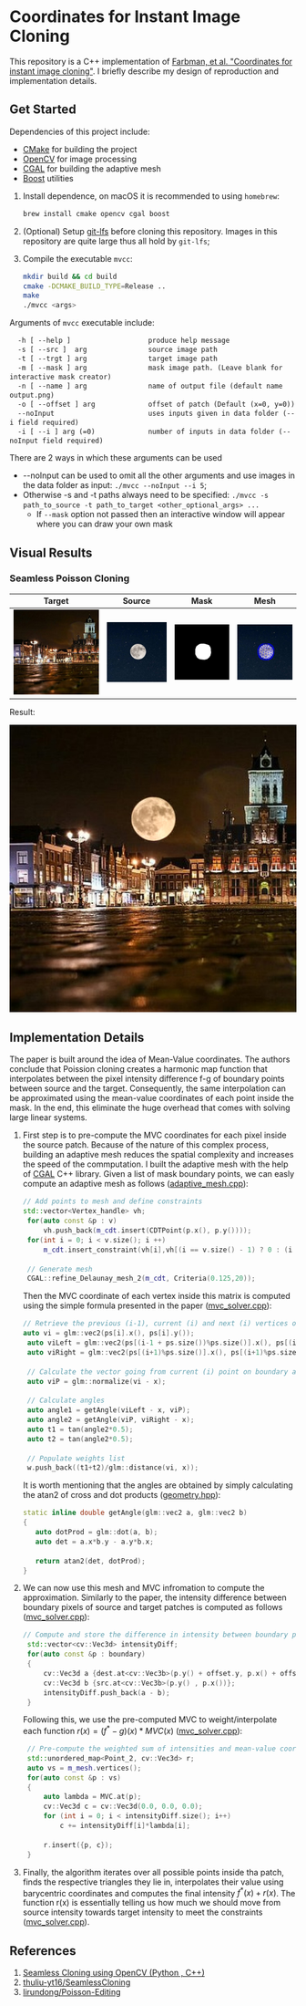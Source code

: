 # Coordinates for Instant Image Cloning

This repository is a C++ implementation of
[Farbman, et al. "Coordinates for instant image cloning"](https://dl.acm.org/doi/pdf/10.1145/1531326.1531373?casa_token=xEjIXbUXoQoAAAAA:xmOmX5_-MD6Q1Qe33SiB2Vtx2FIIMGuHymNbLR5iNE-mj79xjJv0yIvrzaBrV_zM1uZFRCagMpX7). I briefly describe my design of reproduction and implementation details.

## Get Started

Dependencies of this project include:
- [CMake](https://cmake.org) for building the project
- [OpenCV](https://opencv.org/) for image processing
- [CGAL](https://www.cgal.org/) for building the adaptive mesh
- [Boost](https://www.boost.org/) utilities

1. Install dependence, on macOS it is recommended to using `homebrew`:
   ```bash
   brew install cmake opencv cgal boost
   ```
   
2. (Optional) Setup [git-lfs](https://git-lfs.github.com/) before cloning this repository.
   Images in this repository are quite large thus all hold by `git-lfs`;
3. Compile the executable `mvcc`:
   ```bash
   mkdir build && cd build
   cmake -DCMAKE_BUILD_TYPE=Release ..
   make
   ./mvcc <args>
   ```

Arguments of `mvcc` executable include:
```
  -h [ --help ]                   produce help message
  -s [ --src ]  arg               source image path
  -t [ --trgt ] arg               target image path
  -m [ --mask ] arg               mask image path. (Leave blank for interactive mask creator)
  -n [ --name ] arg               name of output file (default name output.png)
  -o [ --offset ] arg             offset of patch (Default (x=0, y=0))
  --noInput                       uses inputs given in data folder (--i field required)
  -i [ --i ] arg (=0)             number of inputs in data folder (--noInput field required)
```
There are 2 ways in which these arguments can be used
- --noInput can be used to omit all the other arguments and use images in the data folder as input: `./mvcc --noInput --i 5`;
- Otherwise -s and -t paths always need to be specified: `./mvcc -s path_to_source -t path_to_target <other_optional_args> ...`
    - If `--mask` option not passed then an interactive window will appear where you can draw your own mask 

## Visual Results

### Seamless Poisson Cloning

Target | Source | Mask | Mesh
-----------|--------|------|------
![back](data/targets/target_01.jpg) | ![plain](data/sources/source_01.jpg) | ![mask](data/masks/mask_01.png) | ![mesh](outputs/meshes/mesh_01.png)

Result:

![instant_clone](outputs/results/output_01.png)

## Implementation Details

The paper is built around the idea of Mean-Value coordinates. The authors conclude that Poission cloning creates a harmonic map function that interpolates between the pixel intensity difference f-g of boundary points between source and the target. Consequently, the same interpolation can be approximated using the mean-value coordinates of each point inside the mask. In the end, this eliminate the huge overhead that comes with solving large linear systems.



1. First step is to pre-compute the MVC coordinates for each pixel inside the source patch. Because of the nature of this complex process, building an adaptive mesh reduces the spatial complexity and increases the speed of the commputation. I built the adaptive mesh with the help of [CGAL](https://www.cgal.org/) C++ library. Given a list of mask boundary points, we can easly compute an adaptive mesh as follows ([adaptive_mesh.cpp](src/adaptive_mesh.cpp)):
   ```c++
   // Add points to mesh and define constraints
   std::vector<Vertex_handle> vh;
	for(auto const &p : v)
		vh.push_back(m_cdt.insert(CDTPoint(p.x(), p.y())));
	for(int i = 0; i < v.size(); i ++)
		m_cdt.insert_constraint(vh[i],vh[(i == v.size() - 1) ? 0 : (i + 1)]);
	
	// Generate mesh
	CGAL::refine_Delaunay_mesh_2(m_cdt, Criteria(0.125,20));
   ```
   Then the MVC coordinate of each vertex inside this matrix is computed using the simple formula presented in the paper ([mvc_solver.cpp](src/mvc_solver.cpp)):
   ```c++
   // Retrieve the previous (i-1), current (i) and next (i) vertices on boundary.
   auto vi = glm::vec2(ps[i].x(), ps[i].y());
	auto viLeft = glm::vec2(ps[(i-1 + ps.size())%ps.size()].x(), ps[(i-1 + ps.size())%ps.size()].y());
	auto viRight = glm::vec2(ps[(i+1)%ps.size()].x(), ps[(i+1)%ps.size()].y());

	// Calculate the vector going from current (i) point on boundary and fixed vertex x
	auto viP = glm::normalize(vi - x);

	// Calculate angles
	auto angle1 = getAngle(viLeft - x, viP);
	auto angle2 = getAngle(viP, viRight - x);
	auto t1 = tan(angle2*0.5);
	auto t2 = tan(angle2*0.5);

	// Populate weights list
	w.push_back((t1+t2)/glm::distance(vi, x));
   ```
   It is worth mentioning that the angles are obtained by simply calculating the atan2 of cross and dot products ([geometry.hpp](include/geometry.hpp)):
   ```c++
   static inline double getAngle(glm::vec2 a, glm::vec2 b)
   {
      auto dotProd = glm::dot(a, b);
      auto det = a.x*b.y - a.y*b.x;

      return atan2(det, dotProd);
   }
   ```
2. We can now use this mesh and MVC infromation to compute the approximation. Similarly to the paper, the intensity difference between boundary pixels of source and target patches is computed as follows ([mvc_solver.cpp](src/mvc_solver.cpp)):
   ```c++
   // Compute and store the difference in intensity between boundary pixels of source and target patches.
	std::vector<cv::Vec3d> intensityDiff;	
	for(auto const &p : boundary)
	{
		cv::Vec3d a {dest.at<cv::Vec3b>(p.y() + offset.y, p.x() + offset.x)};
		cv::Vec3d b {src.at<cv::Vec3b>(p.y() , p.x())};
		intensityDiff.push_back(a - b);
	}
   ```
   Following this, we use the pre-computed MVC to weight/interpolate each function $r(x) = (f^*-g)(x)*MVC(x)$ ([mvc_solver.cpp](src/mvc_solver.cpp)):
   ```c++
	// Pre-compute the weighted sum of intensities and mean-value coordinates.
	std::unordered_map<Point_2, cv::Vec3d> r;
	auto vs = m_mesh.vertices();
	for(auto const &p : vs)
	{	
		auto lambda = MVC.at(p);
		cv::Vec3d c = cv::Vec3d(0.0, 0.0, 0.0);
		for (int i = 0; i < intensityDiff.size(); i++)
			c += intensityDiff[i]*lambda[i];

		r.insert({p, c});
	}
   ```
3. Finally, the algorithm iterates over all possible points inside tha patch, finds the respective triangles they lie in, interpolates their value using barycentric coordinates and computes the final intensity $f^*(x) + r(x)$. The function r(x) is essentially telling us how much we should move from source intensity towards target intensity to meet the constraints ([mvc_solver.cpp](src/mvc_solver.cpp)).

<!-- ## Performance

This implementation is able to fuse `800 * 600` sized RoI in about 2 seconds.
We profiled this implementation: the major time consumptions reside in I/O:
![main prof](data/profiler/main.png)
From the perspective of fusing function `seamless_clone`, major consumptions
resides in Eigen API `Eigen::SimplicialLDLT::solve` and `Eigen::SparseMatrix::setFromTriplets`:
![seamless prof](data/profiler/seamless_clone.png)

Thus (the core logic of) this implementation is effective enough. Linking against
Intel MKL will further accelerate the solving process.

## License

This work is licensed under Apache License 2.0. See [LICENSE](LICENSE) for details. -->

## References

1. [Seamless Cloning using OpenCV (Python , C++)](https://www.learnopencv.com/seamless-cloning-using-opencv-python-cpp/)
2. [thuliu-yt16/SeamlessCloning](https://github.com/thuliu-yt16/SeamlessCloning)
3. [lirundong/Poisson-Editing](https://github.com/lirundong/Poisson-Editing)
